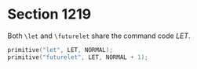 # Section 1219

Both `\let` and `\futurelet` share the command code *LET*.

```c << Put each of TeX's primitives into the hash table >>+=
primitive("let", LET, NORMAL);
primitive("futurelet", LET, NORMAL + 1);
```
